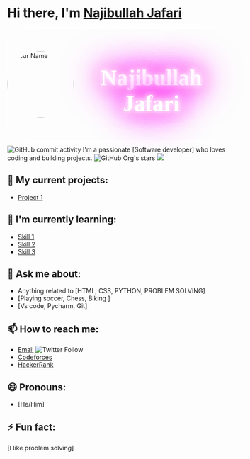# Hi there, I'm [Najibullah Jafari]()

<div style="background-image: url(najib256.jpg); background-size: cover; width: 500px; height: 250px; display: flex; justify-content: center; align-items: center; box-shadow: 0px 0px 20px 0px rgba(255, 255, 255, 0.8), 0px 0px 40px 0px rgba(255, 255, 255, 0.6), 0px 0px 60px 0px rgba(255, 255, 255, 0.4), 0px 0px 80px 0px rgba(255, 255, 255, 0.2);">
  <img src="https://www.facebook.com/photo.php?fbid=1234567890&set=a.1234567890" alt="Your Name" style="border-radius: 50%; width: 150px; height: 150px; object-fit: cover; box-shadow: 0px 0px 10px 0px rgba(255, 255, 255, 0.8), 0px 0px 20px 0px rgba(255, 255, 255, 0.6), 0px 0px 30px 0px rgba(255, 255, 255, 0.4), 0px 0px 40px 0px rgba(255, 255, 255, 0.2);">
  <h2 style="font-family: 'Neon Tubes', cursive; font-size: 50px; color: #fff; text-align: center; text-shadow: 0px 0px 10px #fff, 0px 0px 20px #fff, 0px 0px 30px #fff, 0px 0px 40px #ff00de, 0px 0px 70px #ff00de, 0px 0px 80px #ff00de, 0px 0px 100px #ff00de;">Najibullah Jafari</h2>
</div>

![GitHub commit activity](https://img.shields.io/github/commit-activity/y/najibullahjafari/Portfolio-Mobile_version?style=plastic)
I'm a passionate [Software developer] who loves coding and building projects.
![GitHub Org's stars](https://img.shields.io/github/stars/najibullahjafari?style=social)
![](https://komarev.com/ghpvc/?username=your-github-najibullahjafari&color=green)

## 🔭 My current projects:

- [Project 1](https://github.com/najibullahjafari/Portfolio-Mobile_version)

## 🌱 I'm currently learning:

- [Skill 1](https://www.microverse.org/)
- [Skill 2](https://forum.freecodecamp.org/)
- [Skill 3](https://developer.mozilla.org/en-US/)

## 💬 Ask me about:

- Anything related to [HTML, CSS, PYTHON, PROBLEM SOLVING]
- [Playing soccer, Chess, Biking ]
- [Vs code, Pycharm, Git]

## 📫 How to reach me:

- [Email](najib2020202020@gmail.com)
![Twitter Follow](https://img.shields.io/twitter/follow/Najib_Jafari_?style=social)
- [Codeforces](https://codeforces.com/profile/kucoders)
- [HackerRank](https://www.hackerrank.com/najib2020202020)

## 😄 Pronouns:

- [He/Him]

## ⚡ Fun fact:

[I like problem solving]

